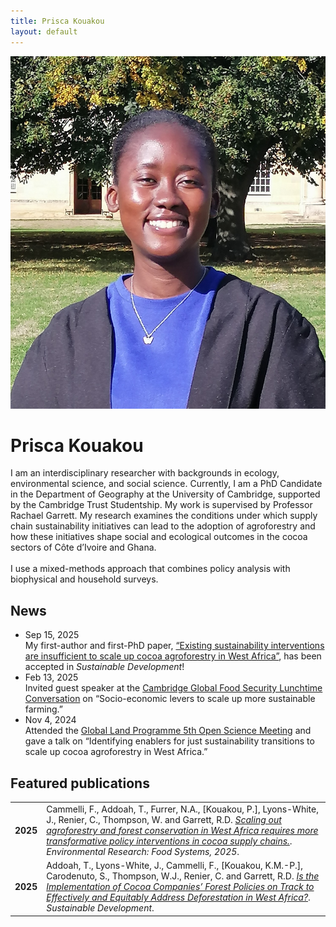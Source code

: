 ```yaml
---
title: Prisca Kouakou
layout: default
---
```


<div class="hero">
  <img class="avatar" src="/assets/profile.jpg" alt="Prisca Kouakou headshot">
  <div class="icons">
    <a href="mailto:you@example.com" title="Email"><i class="fa-solid fa-envelope"></i></a>
    <a href="https://scholar.google.com/citations?user=I9N3bjcAAAAJ&hl=en&oi=ao" title="Google Scholar"><i class="fa-brands fa-google"></i></a>
    <a href="https://orcid.org/0009-0001-3711-1578" title="ORCID"><i class="fa-brands fa-orcid"></i></a>
    <a href="https://www.linkedin.com/in/maria-prisca-kouakou/" title="LinkedIn"><i class="fa-brands fa-linkedin"></i></a>
    <a href="/docs/KouakouCV_August2025.pdf" title="Curriculum Vitae" target="_blank"><i class="fa-solid fa-file-pdf"></i></a>
  </div>
  <h1 class="hero-name">Prisca Kouakou</h1>
  <p class="lead">
  I am an interdisciplinary researcher with backgrounds in ecology, environmental science, and social science.
  Currently, I am a PhD Candidate in the Department of Geography at the University of Cambridge, supported by the
  Cambridge Trust Studentship. My work is supervised by Professor Rachael Garrett. My research examines the conditions
  under which supply chain sustainability initiatives can lead to the adoption of agroforestry and how these initiatives
  shape social and ecological outcomes in the cocoa sectors of Côte d’Ivoire and Ghana. <br><br>
  I use a mixed-methods approach that combines policy analysis with biophysical and household surveys.
</p>

<div class="section">
  <h2>News</h2>

<ul class="news-list">

  <li class="news-item">
    <time class="news-date">Sep 15, 2025</time>
    <div class="news-text">
      My first-author and first-PhD paper, 
      <a href="YOUR-LINK">“Existing sustainability interventions are insufficient to scale up cocoa agroforestry in West Africa”</a>,
      has been accepted in <em>Sustainable Development</em>!
    </div>
  </li>

  <li class="news-item">
    <time class="news-date">Feb 13, 2025</time>
    <div class="news-text">
      Invited guest speaker at the 
      <a href="YOUR-LINK">Cambridge Global Food Security Lunchtime Conversation</a> on 
      “Socio-economic levers to scale up more sustainable farming.”
    </div>
  </li>

  <li class="news-item">
    <time class="news-date">Nov 4, 2024</time>
    <div class="news-text">
      Attended the <a href="YOUR-LINK">Global Land Programme 5th Open Science Meeting</a> and gave a talk on 
      “Identifying enablers for just sustainability transitions to scale up cocoa agroforestry in West Africa.”
    </div>
  </li>

</ul>

<div class="section">
  <h2>Featured publications</h2>

<table>
  <tr>
    <td><strong>2025</strong></td>
    <td>Cammelli, F., Addoah, T., Furrer, N.A., [Kouakou, P.], Lyons-White, J., Renier, C., Thompson, W. and Garrett, R.D. <em><a href="https://doi.org/10.1088/2976-601X/adf117">Scaling out agroforestry and forest conservation in West Africa requires more transformative policy interventions in cocoa supply chains.</a></em>. <em>Environmental Research: Food Systems, 2025</em>.</td>
  </tr>
  <tr>
    <td><strong>2025</strong></td>
    <td>Addoah, T., Lyons-White, J., Cammelli, F., [Kouakou, K.M.-P.], Carodenuto, S., Thompson, W.J., Renier, C. and Garrett, R.D. <em><a href="https://doi.org/10.1002/sd.3380">Is the Implementation of Cocoa Companies’ Forest Policies on Track to Effectively and Equitably Address Deforestation in West Africa?</a></em>. <em>Sustainable Development</em>.</td>
  </tr>
</table>



